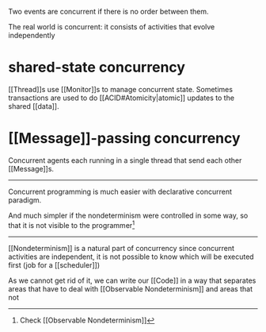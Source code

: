 Two events are concurrent if there is no order between them.

The real world is concurrent: it consists of activities that evolve independently

# shared-state concurrency

[[Thread]]s use [[Monitor]]s to manage concurrent state. Sometimes transactions are used to do [[ACID#Atomicity|atomic]] updates to the shared [[data]].

# [[Message]]-passing concurrency

Concurrent agents each running in a single thread that send each other [[Message]]s.

---

Concurrent programming is much easier with declarative concurrent paradigm.

And much simpler if the nondeterminism were controlled in some way, so that it is not visible to the programmer[^1]

---

[[Nondeterminism]] is a natural part of concurrency since concurrent activities are independent, it is not possible to know which will be executed first (job for a [[scheduler]])

As we cannot get rid of it, we can write our [[Code]] in a way that separates areas that have to deal with [[Observable Nondeterminism]] and areas that not

[^1]: Check [[Observable Nondeterminism]]